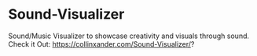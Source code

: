 # Sound-Visualizer
Sound/Music Visualizer to showcase creativity and visuals through sound.
Check it Out: https://collinxander.com/Sound-Visualizer/?
